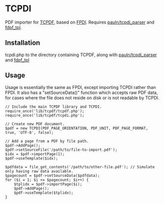 TCPDI
=====

PDF importer for [TCPDF](http://www.tcpdf.org/), based on [FPDI](http://www.setasign.de/products/pdf-php-solutions/fpdi/).  Requires [pauln/tcpdi_parser](https://github.com/pauln/tcpdi_parser) and [fdpf_tpl](http://www.setasign.de/products/pdf-php-solutions/fpdi/downloads/).


Installation
------------

tcpdi.php to the directory containing TCPDF, along with [pauln/tcpdi_parser](https://github.com/pauln/tcpdi_parser) and [fdpf_tpl](http://www.setasign.de/products/pdf-php-solutions/fpdi/downloads/)


Usage
-----

Usage is essentially the same as FPDI, except importing TCPDI rather than FPDI.  It also has a "setSourceData()" function which accepts raw PDF data, for cases where the file does not reside on disk or is not readable by TCPDI.

    // Include the main TCPDF library and TCPDI.
    require_once('lib/tcpdf/tcpdf.php');
    require_once('lib/tcpdf/tcpdi.php');
    
    // Create new PDF document.
    $pdf = new TCPDI(PDF_PAGE_ORIENTATION, PDF_UNIT, PDF_PAGE_FORMAT, true, 'UTF-8', false);
    
    // Add a page from a PDF by file path.
    $pdf->AddPage();
    $pdf->setSourceFile('/path/to/file-to-import.pdf');
    $idx = $pdf->importPage(1);
    $pdf->useTemplate($idx);
    
    $pdfdata = file_get_contents('/path/to/other-file.pdf'); // Simulate only having raw data available.
    $pagecount = $pdf->setSourceData($pdfdata); 
    for ($i = 1; $i <= $pagecount; $i++) { 
        $tplidx = $pdf->importPage($i);
        $pdf->AddPage();
        $pdf->useTemplate($tplidx); 
    }